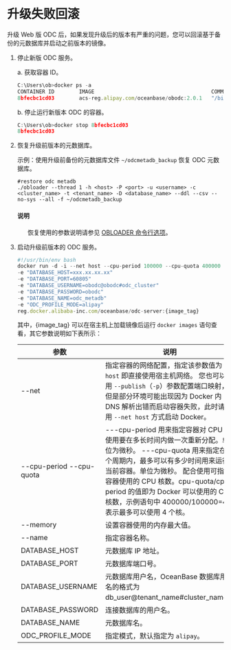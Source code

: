 # 升级失败回滚

升级 Web 版 ODC 后，如果发现升级后的版本有严重的问题，您可以回滚基于备份的元数据库并启动之前版本的镜像。

1. 停止新版 ODC 服务。

   a. 获取容器 ID。

      ```javascript
      C:\Users\ob>docker ps -a
      CONTAINER ID        IMAGE                                      COMMAND                  CREATED             STATUS              PORTS                                      NAMES
      8bfecbc1cd03        acs-reg.alipay.com/oceanbase/obodc:2.0.1   "/bin/sh -c '/usr/bi..."   13 days ago         Up 13 days          80/tcp, 8080/tcp, x.x.x.x:8989->8989/tcp   obodc
      ```
    b. 停止运行新版本 ODC 的容器。

      ```javascript
      C:\Users\ob>docker stop 8bfecbc1cd03
      8bfecbc1cd03
      ```
2. 恢复升级前版本的元数据库。

    示例：使用升级前备份的元数据库文件 `~/odcmetadb_backup` 恢复 ODC 元数据库。

    ```shell
    #restore odc metadb
    ./obloader --thread 1 -h <host> -P <port> -u <username> -c <cluster_name> -t <tenant_name> -D <database_name> --ddl --csv --no-sys --all -f ~/odcmetadb_backup
    ```

    <main id="notice" type='explain'>
       <h4>说明</h4>
       <ul>
       <p>恢复使用的参数说明请参见 <a href="https://www.oceanbase.com/docs/enterprise-oceanbase-dumper-loader-cn-1000000000076572">OBLOADER 命令行选项</a>。</p>
    </main>

3. 启动升级前版本的 ODC 服务。

   ```javascript
   #!/usr/bin/env bash
   docker run -d -i --net host --cpu-period 100000 --cpu-quota 400000 --memory 8G --name "obodc"
   -e "DATABASE_HOST=xxx.xx.xx.xx"
   -e "DATABASE_PORT=60805"
   -e "DATABASE_USERNAME=obodc@obodc#odc_cluster"
   -e "DATABASE_PASSWORD=obodc"
   -e "DATABASE_NAME=odc_metadb"
   -e "ODC_PROFILE_MODE=alipay"
   reg.docker.alibaba-inc.com/oceanbase/odc-server:{image_tag}
   ```

   其中，{image_tag} 可以在宿主机上加载镜像后运行 `docker images` 语句查看，其它参数说明如下表所示：


   |  参数 | 说明  |
   |---------------------------|---------------------------------|
   | --net                     | 指定容器的网络配置，指定该参数值为 `host` 即直接使用宿主机网络。 您也可以使用 `--publish`（`-p`）参数配置端口映射，但是部分环境可能出现因为 Docker 内 DNS 解析出错而启动容器失败，此时请使用 `--net host` 方式启动 Docker。                                                                |
   | --cpu-period  --cpu-quota | ---cpu-period 用来指定容器对 CPU 的使用要在多长时间内做一次重新分配。单位为微秒。 ---cpu-quota 用来指定在这个周期内，最多可以有多少时间用来运行当前容器。单位为微秒。 配合使用可指定容器使用的 CPU 核数。cpu-quota/cpu-period 的值即为 Docker 可以使用的 CPU 核数，示例语句中 400000/100000=4 表示最多可以使用 4 个核。 |
   | --memory                  | 设置容器使用的内存最大值。   |
   | --name                    | 指定容器名称。 |
   | DATABASE_HOST             | 元数据库 IP 地址。 |
   | DATABASE_PORT             | 元数据库端口号。   |
   | DATABASE_USERNAME         | 元数据库用户名，OceanBase 数据库用户名的格式为 db_user@tenant_name#cluster_name。 |
   | DATABASE_PASSWORD         | 连接数据库的用户名。  |
   | DATABASE_NAME             | 元数据库名。 |
   | ODC_PROFILE_MODE          | 指定模式，默认指定为 `alipay`。 |
